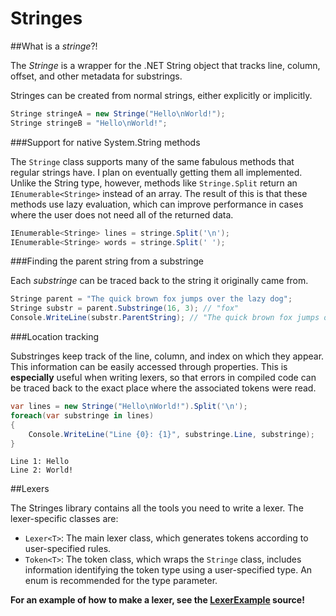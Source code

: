 Stringes
========

##What is a *stringe*?!

The *Stringe* is a wrapper for the .NET String object that tracks line, column, offset, and other metadata for substrings.

Stringes can be created from normal strings, either explicitly or implicitly.
```cs
Stringe stringeA = new Stringe("Hello\nWorld!");
Stringe stringeB = "Hello\nWorld!";
```

###Support for native System.String methods

The `Stringe` class supports many of the same fabulous methods that regular strings have. I plan on eventually getting them all implemented.
Unlike the String type, however, methods like `Stringe.Split` return an `IEnumerable<Stringe>` instead of an array. The result of this is that these methods use lazy evaluation, which can improve performance in cases where the user does not need all of the returned data.
```cs
IEnumerable<Stringe> lines = stringe.Split('\n');
IEnumerable<Stringe> words = stringe.Split(' ');
```

###Finding the parent string from a substringe

Each *substringe* can be traced back to the string it originally came from.
```cs
Stringe parent = "The quick brown fox jumps over the lazy dog";
Stringe substr = parent.Substringe(16, 3); // "fox"
Console.WriteLine(substr.ParentString); // "The quick brown fox jumps over the lazy dog"
```

###Location tracking

Substringes keep track of the line, column, and index on which they appear. This information can be easily accessed through properties. This is **especially** useful when writing lexers, so that errors in compiled code can be traced back to the exact place where the associated tokens were read.

```cs
var lines = new Stringe("Hello\nWorld!").Split('\n');
foreach(var substringe in lines)
{
    Console.WriteLine("Line {0}: {1}", substringe.Line, substringe);
}
```
```
Line 1: Hello
Line 2: World!
```

##Lexers

The Stringes library contains all the tools you need to write a lexer. The lexer-specific classes are:
* `Lexer<T>`: The main lexer class, which generates tokens according to user-specified rules.
* `Token<T>`: The token class, which wraps the `Stringe` class, includes information identifying the token type using a user-specified type. An enum is recommended for the type parameter.

**For an example of how to make a lexer, see the [LexerExample](https://github.com/TheBerkin/Stringes/blob/master/LexerExample/Program.cs) source!**
